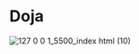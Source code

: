 # Doja
![127 0 0 1_5500_index html (10)](https://github.com/user-attachments/assets/d9737033-f4d6-47ab-b00c-b76ea492453a)

